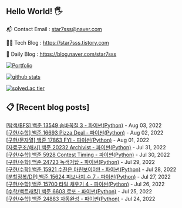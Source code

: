 ## Hello World! 🖐

📬 Contact Email : star7sss@naver.com

👨‍💻 Tech Blog : https://star7sss.tistory.com

🤪 Daily Blog : https://blog.naver.com/star7sss

[![Portfolio](https://img.shields.io/badge/Portfolio-%23000000.svg?style=for-the-badge&logo=firefox&logoColor=#FF7139)](https://fern-way-13f.notion.site/Jang-Thang-3b7b327981a2456c8ee5952eadb848b9)

[![github stats](https://github-readme-stats.vercel.app/api?username=jangThang&show_icons=true&hide_border=False)](https://star7sss.tistory.com)

[![solved.ac tier](http://mazassumnida.wtf/api/v2/generate_badge?boj=star7sss)](https://solved.ac/star7sss)

## 📋 [Recent blog posts]
[[탐색/BFS] 백준 13549 숨바꼭질 3 - 파이썬(Python)](https://star7sss.tistory.com/539) - Aug 03, 2022<br>
[[구현/수학] 백준 16693 Pizza Deal - 파이썬(Python)](https://star7sss.tistory.com/460) - Aug 02, 2022<br>
[[구현/문자열] 백준 17863 FYI - 파이썬(Python)](https://star7sss.tistory.com/459) - Aug 01, 2022<br>
[[자료구조/해시] 백준 20232 Archivist - 파이썬(Python)](https://star7sss.tistory.com/481) - Jul 31, 2022<br>
[[구현/수학] 백준 5928 Contest Timing - 파이썬(Python)](https://star7sss.tistory.com/458) - Jul 30, 2022<br>
[[구현/수학] 백준 24723 녹색거탑 - 파이썬(Python)](https://star7sss.tistory.com/457) - Jul 29, 2022<br>
[[구현/수학] 백준 15921 수찬은 마린보이야!! - 파이썬(Python)](https://star7sss.tistory.com/456) - Jul 28, 2022<br>
[[분할정복/DP] 백준 15624 피보나치 수 7 - 파이썬(Python)](https://star7sss.tistory.com/455) - Jul 27, 2022<br>
[[구현/수학] 백준 15700 타일 채우기 4 - 파이썬(Python)](https://star7sss.tistory.com/454) - Jul 26, 2022<br>
[[수학/백트래킹] 백준 6603 로또 - 파이썬(Python)](https://star7sss.tistory.com/453) - Jul 25, 2022<br>
[[구현/수학] 백준 24883 자동완성 - 파이썬(Python)](https://star7sss.tistory.com/443) - Jul 24, 2022<br>
